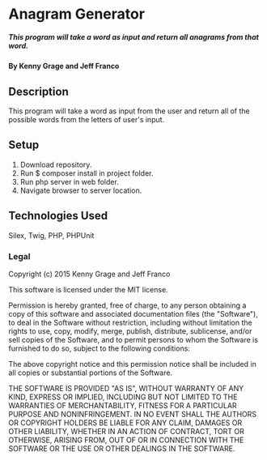 # Anagram Generator

##### This program will take a word as input and return all anagrams from that word.

#### By Kenny Grage and Jeff Franco

## Description

This program will take a word as input from the user and return all of the possible words from the letters of user's input.

## Setup

1. Download repository.
2. Run $ composer install in project folder.
3. Run php server in web folder.
4. Navigate browser to server location.

## Technologies Used

Silex, Twig, PHP, PHPUnit

### Legal

Copyright (c) 2015 Kenny Grage and Jeff Franco

This software is licensed under the MIT license.

Permission is hereby granted, free of charge, to any person obtaining a copy
of this software and associated documentation files (the "Software"), to deal
in the Software without restriction, including without limitation the rights
to use, copy, modify, merge, publish, distribute, sublicense, and/or sell
copies of the Software, and to permit persons to whom the Software is
furnished to do so, subject to the following conditions:

The above copyright notice and this permission notice shall be included in
all copies or substantial portions of the Software.

THE SOFTWARE IS PROVIDED "AS IS", WITHOUT WARRANTY OF ANY KIND, EXPRESS OR
IMPLIED, INCLUDING BUT NOT LIMITED TO THE WARRANTIES OF MERCHANTABILITY,
FITNESS FOR A PARTICULAR PURPOSE AND NONINFRINGEMENT. IN NO EVENT SHALL THE
AUTHORS OR COPYRIGHT HOLDERS BE LIABLE FOR ANY CLAIM, DAMAGES OR OTHER
LIABILITY, WHETHER IN AN ACTION OF CONTRACT, TORT OR OTHERWISE, ARISING FROM,
OUT OF OR IN CONNECTION WITH THE SOFTWARE OR THE USE OR OTHER DEALINGS IN
THE SOFTWARE.
